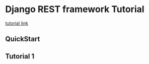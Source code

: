 # Django REST framework Tutorial

[tutorial link](https://www.django-rest-framework.org/tutorial/)

## QuickStart

## Tutorial 1